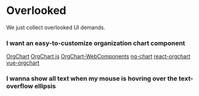 # Overlooked

We just collect overlooked UI demands.

### I want an easy-to-customize organization chart component
[OrgChart](https://github.com/dabeng/OrgChart)  [OrgChart.js](https://github.com/dabeng/OrgChart.js)  [OrgChart-WebComponents](https://github.com/dabeng/OrgChart-Webcomponents) [ng-chart](https://github.com/dabeng/ng-orgchart) [react-orgchart](https://github.com/dabeng/react-orgchart) [vue-orgchart](https://github.com/dabeng/vue-orgchart)

### I wanna show all text when my mouse is hovring over the text-overflow ellipsis
